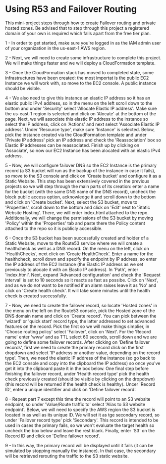 # Using R53 and Failover Routing

This mini-project steps through how to create Failover routing and private hosted zones. Be advised that to step through this project a registered domain of your own is required which falls apart from the free tier plan. <br/>

1 - In order to get started, make sure you're logged in as the IAM admin user of your organization in the us-east-1 AWS region. <br/>

2 - Next, we will need to create some infrastructure to complete this project. We will make things faster and we will deploy a CloudFormation template. <br/>

3 - Once the CloudFormation stack has moved to completed state, some infrastructures have been created: the most importat is the public EC2 Instance we will work with, so move to the EC2 console. A public instance should be visible. <br/>

4 - We also need to give this instance an elastic IP address so it has an elastic public IPv4 address, so in the menu on the left scroll down to the bottom and under 'Security' select 'Allocate Elastic IP address'. Make sure the us-east-1 region is selected and click on 'Alocate' at the bottom of the page. Next, we will associate this elastic IP address to the instance so select the IP address, click on 'Actions' and next select 'Associate Elastic IP address'. Under 'Resource type', make sure 'Instance' is selected. Below, pick the instance created via the CloudFormation template and under 'Private IP address' pick an IP address and check the 'Reassociation' box so Elastic IP addresses can be reassociated. Finish up by clicking on 'Associate', so now our EC2 Instance has been alocated with an elastic IPv4 address. <br/>

5 - Now, we will configure failover DNS so the EC2 Instance is the primary record (a S3 bucket will run as the backup of the instance in case it fails), so move to the S3 console and click on 'Create bucket' and configure it as a Static Website. This step has been extensively covered in the previous projects so we will step through the main parts of its creation: enter a name for the bucket (with the same DNS name of the DNS record), uncheck the block public access option, acknowledge it and scroll down to the bottom and click on 'Create bucket'. Next, select the S3 bucket, move to 'Properties', scroll down to the bottom and click on 'Edit' next to 'Static Website Hosting'. There, we will enter index.html attached to the repo. Additionally, we will change the permissions of the S3 bucket by moving 'Policy' within the 'Properties' tab and paste there the Policy content attached to the repo so it is publicly accessible. <br/>

6 - Once the S3 bucket has been successfully created and holder of a Static Website, move to the Route53 service where we will create a healthcheck as well as a DNS record. On the menu on the left, click on 'HealthChecks', next click on 'Create HealthCheck'. Enter a name for the healthcheck, scroll down and specify the endpoint by IP address, so enter the IP address of the EC2 Instance (the Elastic IP address as we set previously to alocate it with an Elastic IP address). In 'Path', enter 'index.html'. Next, expand 'Advanced configuration' and check the 'Request interval' is set to 10 seconds so it reacts as fast as possibe. Click on 'Next', and as we do not want to be notified if an alarm raises leave it as 'No' and click on 'Create health check'. It will take some minutes until the health check is created successfully. <br/>

7 - Now, we need to create the failover record, so locate 'Hosted zones' in the menu on the left on the Route53 console, pick the Hosted zone of the DNS domain name and click on 'Create record'. You can pick between the 'wizard' or 'quick start' record type, the latter addressed to set advanced features on the record. Pick the first so we will make things simplier, in 'Choose routing policy' select 'Failover', click on 'Next'. For the 'Record name' enter 'www' and as TTL select 60 seconds, scroll down and we are going to define some failover records. After clicking on 'Define failover records', first we need to create the primary record click on the first dropdown and select 'IP address or another value, depending on the record type'. Then, we need the elastic IP address of the instance (so go back to the EC2 console and copy into the clipboard the IP address) so once you've get it into the clipboard paste it in the box below. One final step before finishing the failover record, under 'Health record type' pick the health check previously created (should be visible by clicking on the dropdown) (this record will be returned if the health check is healthy). Uncer 'Record ID', enter a unique identifier and click on 'Define failover record'. <br/>

8 - Repeat part 7 except this time the record will point to an S3 website endpoint, so under 'Value/Route traffic to' select 'Alias to S3 website endpoint'. Below, we will need to specify the AWS region the S3 bucket is located in as well as its unique ID. We will set it as tge secondary record, so under 'Failover record type' pick 'Secondary'. This record is intended to be used in cases the primary fails, so we won't evaluate the target health so uncheck the box below and leave the rest blank. Finally, enter 'S3' on the Record ID and click on 'Define failover record'. <br/>

9 - In this way, the primary record will be displayed until it fails (it can be simulated by stopping manually the instance). In that case, the secondary will be retrieved rerouting the traffic to the S3 static website. <br/>


